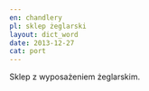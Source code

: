 ```yaml
---
en: chandlery
pl: sklep żeglarski
layout: dict_word
date: 2013-12-27
cat: port
---
```


Sklep z wyposażeniem żeglarskim.
